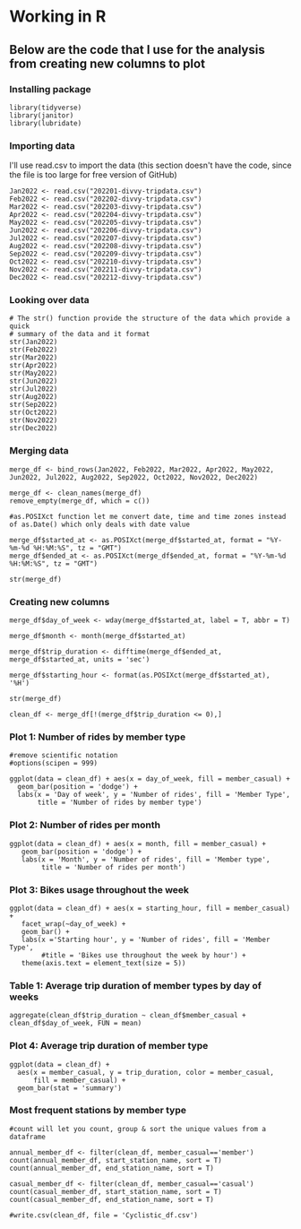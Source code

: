 # Working in R

## Below are the code that I use for the analysis from creating new columns to plot

### Installing package

```{r Loading Package, install first if havent}
library(tidyverse)
library(janitor)
library(lubridate)
```

### Importing data
I'll use read.csv to import the data (this section doesn't have the code, since 
the file is too large for free version of GitHub)

```{r Import data}
Jan2022 <- read.csv("202201-divvy-tripdata.csv")
Feb2022 <- read.csv("202202-divvy-tripdata.csv")
Mar2022 <- read.csv("202203-divvy-tripdata.csv")
Apr2022 <- read.csv("202204-divvy-tripdata.csv")
May2022 <- read.csv("202205-divvy-tripdata.csv")
Jun2022 <- read.csv("202206-divvy-tripdata.csv")
Jul2022 <- read.csv("202207-divvy-tripdata.csv")
Aug2022 <- read.csv("202208-divvy-tripdata.csv")
Sep2022 <- read.csv("202209-divvy-tripdata.csv")
Oct2022 <- read.csv("202210-divvy-tripdata.csv")
Nov2022 <- read.csv("202211-divvy-tripdata.csv")
Dec2022 <- read.csv("202212-divvy-tripdata.csv")
```

### Looking over data

```{r}
# The str() function provide the structure of the data which provide a quick
# summary of the data and it format
str(Jan2022)
str(Feb2022)
str(Mar2022)
str(Apr2022)
str(May2022)
str(Jun2022)
str(Jul2022)
str(Aug2022)
str(Sep2022)
str(Oct2022)
str(Nov2022)
str(Dec2022)
```

### Merging data

```{r Merge data into one dataframe using bind_row}
merge_df <- bind_rows(Jan2022, Feb2022, Mar2022, Apr2022, May2022, Jun2022, Jul2022, Aug2022, Sep2022, Oct2022, Nov2022, Dec2022)
```

```{r clean and remove any empty columns or rows using clean_name, remove_empty}
merge_df <- clean_names(merge_df)
remove_empty(merge_df, which = c())
```

```{r convert started_at and ended_at from char to date time format}
#as.POSIXct function let me convert date, time and time zones instead of as.Date() which only deals with date value

merge_df$started_at <- as.POSIXct(merge_df$started_at, format = "%Y-%m-%d %H:%M:%S", tz = "GMT")
merge_df$ended_at <- as.POSIXct(merge_df$ended_at, format = "%Y-%m-%d %H:%M:%S", tz = "GMT")
```

```{r}
str(merge_df)
```

### Creating new columns

```{r}
merge_df$day_of_week <- wday(merge_df$started_at, label = T, abbr = T)
```

```{r}
merge_df$month <- month(merge_df$started_at)
```

```{r}
merge_df$trip_duration <- difftime(merge_df$ended_at, merge_df$started_at, units = 'sec')
```

```{r}
merge_df$starting_hour <- format(as.POSIXct(merge_df$started_at), '%H')
```

```{r}
str(merge_df)
```

```{r}
clean_df <- merge_df[!(merge_df$trip_duration <= 0),]
```

### Plot 1: Number of rides by member type

```{r}
#remove scientific notation
#options(scipen = 999)
 
ggplot(data = clean_df) + aes(x = day_of_week, fill = member_casual) +
  geom_bar(position = 'dodge') +
  labs(x = 'Day of week', y = 'Number of rides', fill = 'Member Type',
       title = 'Number of rides by member type')
```

### Plot 2: Number of rides per month

```{r}
ggplot(data = clean_df) + aes(x = month, fill = member_casual) +
   geom_bar(position = 'dodge') +
   labs(x = 'Month', y = 'Number of rides', fill = 'Member type', 
        title = 'Number of rides per month')
```

### Plot 3: Bikes usage throughout the week

```{r}
ggplot(data = clean_df) + aes(x = starting_hour, fill = member_casual) +
   facet_wrap(~day_of_week) +
   geom_bar() +
   labs(x ='Starting hour', y = 'Number of rides', fill = 'Member Type', 
        #title = 'Bikes use throughout the week by hour') +
   theme(axis.text = element_text(size = 5))
```

### Table 1: Average trip duration of member types by day of weeks

```{r}
aggregate(clean_df$trip_duration ~ clean_df$member_casual + clean_df$day_of_week, FUN = mean)
```

### Plot 4: Average trip duration of member type

```{r}
ggplot(data = clean_df) +
  aes(x = member_casual, y = trip_duration, color = member_casual, 
      fill = member_casual) +
  geom_bar(stat = 'summary')
```

### Most frequent stations by member type

```{r}
#count will let you count, group & sort the unique values from a dataframe

annual_member_df <- filter(clean_df, member_casual=='member')
count(annual_member_df, start_station_name, sort = T)
count(annual_member_df, end_station_name, sort = T)
```


```{r}
casual_member_df <- filter(clean_df, member_casual=='casual')
count(casual_member_df, start_station_name, sort = T)
count(casual_member_df, end_station_name, sort = T)
```


```{r}
#write.csv(clean_df, file = 'Cyclistic_df.csv')
```
